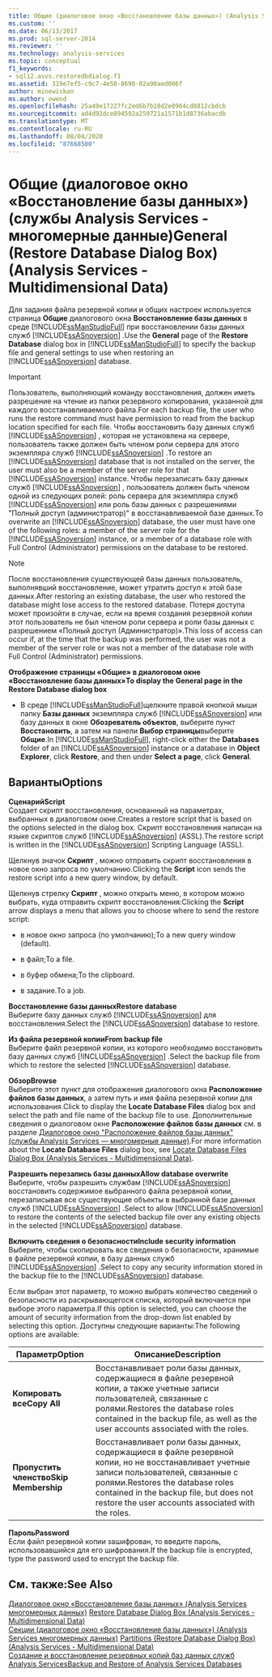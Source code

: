 ```yaml
---
title: Общие (диалоговое окно «Восстановление базы данных») (Analysis Services-многомерные данные) | Документация Майкрософт
ms.custom: ''
ms.date: 06/13/2017
ms.prod: sql-server-2014
ms.reviewer: ''
ms.technology: analysis-services
ms.topic: conceptual
f1_keywords:
- sql12.asvs.restoredbdialog.f1
ms.assetid: 319e7ef5-c9c7-4e50-8690-02a90aed006f
author: minewiskan
ms.author: owend
ms.openlocfilehash: 25a49e17227fc2ed6b7b18d2e0964cd8812cbdcb
ms.sourcegitcommit: ad4d92dce894592a259721a1571b1d8736abacdb
ms.translationtype: MT
ms.contentlocale: ru-RU
ms.lasthandoff: 08/04/2020
ms.locfileid: "87668500"
---
```

# <a name="general-restore-database-dialog-box-analysis-services---multidimensional-data"></a><span data-ttu-id="031b9-102">Общие (диалоговое окно «Восстановление базы данных») (службы Analysis Services - многомерные данные)</span><span class="sxs-lookup"><span data-stu-id="031b9-102">General (Restore Database Dialog Box) (Analysis Services - Multidimensional Data)</span></span>
  <span data-ttu-id="031b9-103">Для задания файла резервной копии и общих настроек используется страница **Общие** диалогового окна **Восстановление базы данных** в среде [!INCLUDE[ssManStudioFull](../includes/ssmanstudiofull-md.md)] при восстановлении базы данных служб [!INCLUDE[ssASnoversion](../includes/ssasnoversion-md.md)] .</span><span class="sxs-lookup"><span data-stu-id="031b9-103">Use the **General** page of the **Restore Database** dialog box in [!INCLUDE[ssManStudioFull](../includes/ssmanstudiofull-md.md)] to specify the backup file and general settings to use when restoring an [!INCLUDE[ssASnoversion](../includes/ssasnoversion-md.md)] database.</span></span>  
  
> [!IMPORTANT]  
>  <span data-ttu-id="031b9-104">Пользователь, выполняющий команду восстановления, должен иметь разрешение на чтение из папки резервного копирования, указанной для каждого восстанавливаемого файла.</span><span class="sxs-lookup"><span data-stu-id="031b9-104">For each backup file, the user who runs the restore command must have permission to read from the backup location specified for each file.</span></span> <span data-ttu-id="031b9-105">Чтобы восстановить базу данных служб [!INCLUDE[ssASnoversion](../includes/ssasnoversion-md.md)] , которая не установлена на сервере, пользователь также должен быть членом роли сервера для этого экземпляра служб [!INCLUDE[ssASnoversion](../includes/ssasnoversion-md.md)] .</span><span class="sxs-lookup"><span data-stu-id="031b9-105">To restore an [!INCLUDE[ssASnoversion](../includes/ssasnoversion-md.md)] database that is not installed on the server, the user must also be a member of the server role for that [!INCLUDE[ssASnoversion](../includes/ssasnoversion-md.md)] instance.</span></span> <span data-ttu-id="031b9-106">Чтобы перезаписать базу данных служб [!INCLUDE[ssASnoversion](../includes/ssasnoversion-md.md)] , пользователь должен быть членом одной из следующих ролей: роль сервера для экземпляра служб [!INCLUDE[ssASnoversion](../includes/ssasnoversion-md.md)] или роль базы данных с разрешениями "Полный доступ (администратор)" в восстанавливаемой базе данных.</span><span class="sxs-lookup"><span data-stu-id="031b9-106">To overwrite an [!INCLUDE[ssASnoversion](../includes/ssasnoversion-md.md)] database, the user must have one of the following roles: a member of the server role for the [!INCLUDE[ssASnoversion](../includes/ssasnoversion-md.md)] instance, or a member of a database role with Full Control (Administrator) permissions on the database to be restored.</span></span>  
  
> [!NOTE]  
>  <span data-ttu-id="031b9-107">После восстановления существующей базы данных пользователь, выполнявший восстановление, может утратить доступ к этой базе данных.</span><span class="sxs-lookup"><span data-stu-id="031b9-107">After restoring an existing database, the user who restored the database might lose access to the restored database.</span></span> <span data-ttu-id="031b9-108">Потеря доступа может произойти в случае, если на время создания резервной копии этот пользователь не был членом роли сервера и роли базы данных с разрешением «Полный доступ (Администратор)».</span><span class="sxs-lookup"><span data-stu-id="031b9-108">This loss of access can occur if, at the time that the backup was performed, the user was not a member of the server role or was not a member of the database role with Full Control (Administrator) permissions.</span></span>  
  
 <span data-ttu-id="031b9-109">**Отображение страницы «Общие» в диалоговом окне «Восстановление базы данных»**</span><span class="sxs-lookup"><span data-stu-id="031b9-109">**To display the General page in the Restore Database dialog box**</span></span>  
  
-   <span data-ttu-id="031b9-110">В среде [!INCLUDE[ssManStudioFull](../includes/ssmanstudiofull-md.md)]щелкните правой кнопкой мыши папку **Базы данных** экземпляра служб [!INCLUDE[ssASnoversion](../includes/ssasnoversion-md.md)] или базу данных в окне **Обозреватель объектов**, выберите пункт **Восстановить**, а затем на панели **Выбор страницы**выберите **Общие**.</span><span class="sxs-lookup"><span data-stu-id="031b9-110">In [!INCLUDE[ssManStudioFull](../includes/ssmanstudiofull-md.md)], right-click either the **Databases** folder of an [!INCLUDE[ssASnoversion](../includes/ssasnoversion-md.md)] instance or a database in **Object Explorer**, click **Restore**, and then under **Select a page**, click **General**.</span></span>  
  
## <a name="options"></a><span data-ttu-id="031b9-111">Варианты</span><span class="sxs-lookup"><span data-stu-id="031b9-111">Options</span></span>  
 <span data-ttu-id="031b9-112">**Сценарий**</span><span class="sxs-lookup"><span data-stu-id="031b9-112">**Script**</span></span>  
 <span data-ttu-id="031b9-113">Создает скрипт восстановления, основанный на параметрах, выбранных в диалоговом окне.</span><span class="sxs-lookup"><span data-stu-id="031b9-113">Creates a restore script that is based on the options selected in the dialog box.</span></span> <span data-ttu-id="031b9-114">Скрипт восстановления написан на языке скриптов служб [!INCLUDE[ssASnoversion](../includes/ssasnoversion-md.md)] (ASSL).</span><span class="sxs-lookup"><span data-stu-id="031b9-114">The restore script is written in the [!INCLUDE[ssASnoversion](../includes/ssasnoversion-md.md)] Scripting Language (ASSL).</span></span>  
  
 <span data-ttu-id="031b9-115">Щелкнув значок **Скрипт** , можно отправить скрипт восстановления в новое окно запроса по умолчанию.</span><span class="sxs-lookup"><span data-stu-id="031b9-115">Clicking the **Script** icon sends the restore script into a new query window, by default.</span></span>  
  
 <span data-ttu-id="031b9-116">Щелкнув стрелку **Скрипт** , можно открыть меню, в котором можно выбрать, куда отправить скрипт восстановления:</span><span class="sxs-lookup"><span data-stu-id="031b9-116">Clicking the **Script** arrow displays a menu that allows you to choose where to send the restore script:</span></span>  
  
-   <span data-ttu-id="031b9-117">в новое окно запроса (по умолчанию);</span><span class="sxs-lookup"><span data-stu-id="031b9-117">To a new query window (default).</span></span>  
  
-   <span data-ttu-id="031b9-118">в файл;</span><span class="sxs-lookup"><span data-stu-id="031b9-118">To a file.</span></span>  
  
-   <span data-ttu-id="031b9-119">в буфер обмена;</span><span class="sxs-lookup"><span data-stu-id="031b9-119">To the clipboard.</span></span>  
  
-   <span data-ttu-id="031b9-120">в задание.</span><span class="sxs-lookup"><span data-stu-id="031b9-120">To a job.</span></span>  
  
 <span data-ttu-id="031b9-121">**Восстановление базы данных**</span><span class="sxs-lookup"><span data-stu-id="031b9-121">**Restore database**</span></span>  
 <span data-ttu-id="031b9-122">Выберите базу данных служб [!INCLUDE[ssASnoversion](../includes/ssasnoversion-md.md)] для восстановления.</span><span class="sxs-lookup"><span data-stu-id="031b9-122">Select the [!INCLUDE[ssASnoversion](../includes/ssasnoversion-md.md)] database to restore.</span></span>  
  
 <span data-ttu-id="031b9-123">**Из файла резервной копии**</span><span class="sxs-lookup"><span data-stu-id="031b9-123">**From backup file**</span></span>  
 <span data-ttu-id="031b9-124">Выберите файл резервной копии, из которого необходимо восстановить базу данных служб [!INCLUDE[ssASnoversion](../includes/ssasnoversion-md.md)] .</span><span class="sxs-lookup"><span data-stu-id="031b9-124">Select the backup file from which to restore the selected [!INCLUDE[ssASnoversion](../includes/ssasnoversion-md.md)] database.</span></span>  
  
 <span data-ttu-id="031b9-125">**Обзор**</span><span class="sxs-lookup"><span data-stu-id="031b9-125">**Browse**</span></span>  
 <span data-ttu-id="031b9-126">Выберите этот пункт для отображения диалогового окна **Расположение файлов базы данных**, а затем путь и имя файла резервной копии для использования.</span><span class="sxs-lookup"><span data-stu-id="031b9-126">Click to display the **Locate Database Files** dialog box and select the path and file name of the backup file to use.</span></span> <span data-ttu-id="031b9-127">Дополнительные сведения о диалоговом окне **Расположение файлов базы данных** см. в разделе [Диалоговое окно "Расположение файлов базы данных" (службы Analysis Services — многомерные данные)](locate-database-files-dialog-box-analysis-services-multidimensional-data.md).</span><span class="sxs-lookup"><span data-stu-id="031b9-127">For more information about the **Locate Database Files** dialog box, see [Locate Database Files Dialog Box &#40;Analysis Services - Multidimensional Data&#41;](locate-database-files-dialog-box-analysis-services-multidimensional-data.md).</span></span>  
  
 <span data-ttu-id="031b9-128">**Разрешить перезапись базы данных**</span><span class="sxs-lookup"><span data-stu-id="031b9-128">**Allow database overwrite**</span></span>  
 <span data-ttu-id="031b9-129">Выберите, чтобы разрешить службам [!INCLUDE[ssASnoversion](../includes/ssasnoversion-md.md)] восстановить содержимое выбранного файла резервной копии, перезаписывая все существующие объекты в выбранной базе данных служб [!INCLUDE[ssASnoversion](../includes/ssasnoversion-md.md)] .</span><span class="sxs-lookup"><span data-stu-id="031b9-129">Select to allow [!INCLUDE[ssASnoversion](../includes/ssasnoversion-md.md)] to restore the contents of the selected backup file over any existing objects in the selected [!INCLUDE[ssASnoversion](../includes/ssasnoversion-md.md)] database.</span></span>  
  
 <span data-ttu-id="031b9-130">**Включить сведения о безопасности**</span><span class="sxs-lookup"><span data-stu-id="031b9-130">**Include security information**</span></span>  
 <span data-ttu-id="031b9-131">Выберите, чтобы скопировать все сведения о безопасности, хранимые в файле резервной копии, в базу данных служб [!INCLUDE[ssASnoversion](../includes/ssasnoversion-md.md)] .</span><span class="sxs-lookup"><span data-stu-id="031b9-131">Select to copy any security information stored in the backup file to the [!INCLUDE[ssASnoversion](../includes/ssasnoversion-md.md)] database.</span></span>  
  
 <span data-ttu-id="031b9-132">Если выбран этот параметр, то можно выбрать количество сведений о безопасности из раскрывающегося списка, который включается при выборе этого параметра.</span><span class="sxs-lookup"><span data-stu-id="031b9-132">If this option is selected, you can choose the amount of security information from the drop-down list enabled by selecting this option.</span></span> <span data-ttu-id="031b9-133">Доступны следующие варианты:</span><span class="sxs-lookup"><span data-stu-id="031b9-133">The following options are available:</span></span>  
  
|<span data-ttu-id="031b9-134">Параметр</span><span class="sxs-lookup"><span data-stu-id="031b9-134">Option</span></span>|<span data-ttu-id="031b9-135">Описание</span><span class="sxs-lookup"><span data-stu-id="031b9-135">Description</span></span>|  
|------------|-----------------|  
|<span data-ttu-id="031b9-136">**Копировать все**</span><span class="sxs-lookup"><span data-stu-id="031b9-136">**Copy All**</span></span>|<span data-ttu-id="031b9-137">Восстанавливает роли базы данных, содержащиеся в файле резервной копии, а также учетные записи пользователей, связанные с ролями.</span><span class="sxs-lookup"><span data-stu-id="031b9-137">Restores the database roles contained in the backup file, as well as the user accounts associated with the roles.</span></span>|  
|<span data-ttu-id="031b9-138">**Пропустить членство**</span><span class="sxs-lookup"><span data-stu-id="031b9-138">**Skip Membership**</span></span>|<span data-ttu-id="031b9-139">Восстанавливает роли базы данных, содержащиеся в файле резервной копии, но не восстанавливает учетные записи пользователей, связанные с ролями.</span><span class="sxs-lookup"><span data-stu-id="031b9-139">Restores the database roles contained in the backup file, but does not restore the user accounts associated with the roles.</span></span>|  
  
 <span data-ttu-id="031b9-140">**Пароль**</span><span class="sxs-lookup"><span data-stu-id="031b9-140">**Password**</span></span>  
 <span data-ttu-id="031b9-141">Если файл резервной копии зашифрован, то введите пароль, использовавшийся для его шифрования.</span><span class="sxs-lookup"><span data-stu-id="031b9-141">If the backup file is encrypted, type the password used to encrypt the backup file.</span></span>  
  
## <a name="see-also"></a><span data-ttu-id="031b9-142">См. также:</span><span class="sxs-lookup"><span data-stu-id="031b9-142">See Also</span></span>  
 <span data-ttu-id="031b9-143">[Диалоговое окно «Восстановление базы данных» &#40;Analysis Services многомерных данных&#41;](restore-database-dialog-box-analysis-services-multidimensional-data.md) </span><span class="sxs-lookup"><span data-stu-id="031b9-143">[Restore Database Dialog Box &#40;Analysis Services - Multidimensional Data&#41;](restore-database-dialog-box-analysis-services-multidimensional-data.md) </span></span>  
 <span data-ttu-id="031b9-144">[Секции &#40;диалоговое окно «Восстановление базы данных»&#41; &#40;Analysis Services многомерных данных&#41;](partitions-restore-database-dialog-box-analysis-services-multidimensional-data.md) </span><span class="sxs-lookup"><span data-stu-id="031b9-144">[Partitions &#40;Restore Database Dialog Box&#41; &#40;Analysis Services - Multidimensional Data&#41;](partitions-restore-database-dialog-box-analysis-services-multidimensional-data.md) </span></span>  
 [<span data-ttu-id="031b9-145">Создание и восстановление резервных копий баз данных служб Analysis Services</span><span class="sxs-lookup"><span data-stu-id="031b9-145">Backup and Restore of Analysis Services Databases</span></span>](multidimensional-models/backup-and-restore-of-analysis-services-databases.md)  
  
  
